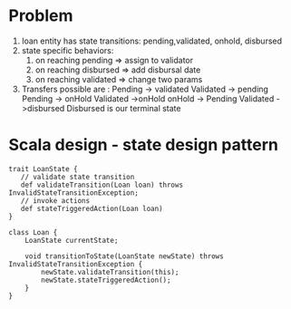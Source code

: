 # Problem
1. loan entity has state transitions: pending,validated, onhold, disbursed
2. state specific behaviors:
    1. on reaching pending => assign to validator
    2. on reaching disbursed => add disbursal date
    3. on reaching validated => change two params
4. Transfers possible are : 
       Pending -> validated
       Validated -> pending
       Pending -> onHold
       Validated ->onHold
       onHold -> Pending
       Validated ->disbursed
  	   Disbursed is our terminal state

# Scala design - state design pattern
```
trait LoanState {
   // validate state transition
   def validateTransition(Loan loan) throws InvalidStateTransitionException;
   // invoke actions
   def stateTriggeredAction(Loan loan)
}
```

```
class Loan {
	LoanState currentState;

	void transitionToState(LoanState newState) throws InvalidStateTransitionException {
		newState.validateTransition(this);
		newState.stateTriggeredAction();
	}
}
```
